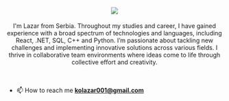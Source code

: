 <h1 align="center">
    <img src="https://readme-typing-svg.herokuapp.com/?font=Righteous&size=35&center=true&vCenter=true&width=500&height=70&duration=4000&lines=Hi+There!+👋;+I'm+Lazar+Kostic!;" />
</h1>
<div align="center">
    I'm Lazar from Serbia. Throughout my studies and career, I have gained experience with a broad spectrum of technologies and languages, including React, .NET, SQL, C++ and Python. I’m passionate about tackling new challenges and implementing innovative solutions across various fields. I thrive in collaborative team environments where ideas come to life through collective effort and creativity.
</div>
<br/>
<br/>

- 📫 How to reach me **kolazar001@gmail.com**




